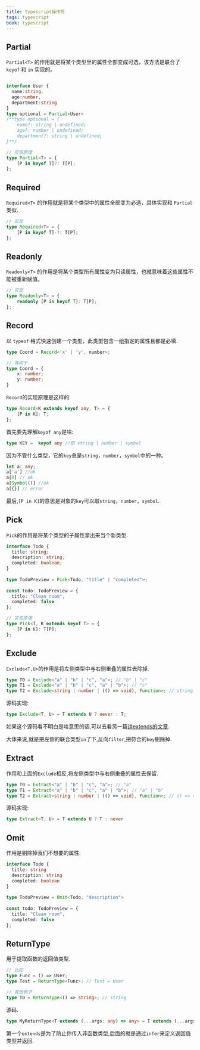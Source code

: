 ```yaml
---
title: typescript操作符
tags: typescript
book: typescript
---
```


## Partial

`Partial<T>` 的作用就是将某个类型里的属性全部变成可选，该方法是联合了 `keyof` 和 `in` 实现的。

```ts

interface User {
  name:string,
  age:number,
  department:string
}
type optional = Partial<User>
/**type optional = {
    name?: string | undefined;
    age?: number | undefined;
    department?: string | undefined;
}**/

// 实现原理
type Partial<T> = {
    [P in keyof T]?: T[P];   
};
```

## Required

`Required<T>` 的作用就是将某个类型中的属性全部变为必选，具体实现和 `Partial` 类似.

```ts
// 实现
type Required<T> = {
    [P in keyof T]-?: T[P];
};
```

## Readonly

`Readonly<T>` 的作用是将某个类型所有属性变为只读属性，也就意味着这些属性不能被重新赋值。

```ts
// 实现
type Readonly<T> = {
    readonly [P in keyof T]: T[P];
};
```

## Record

以 `typeof` 格式快速创建一个类型，此类型包含一组指定的属性且都是必填.

```ts
type Coord = Record<'x' | 'y', number>;

// 等同于
type Coord = {
	x: number;
	y: number;
}
```

`Record`的实现原理是这样的:

```ts
type Record<K extends keyof any, T> = {
    [P in K]: T;
};
```

首先要先理解`keyof any`是啥:

```ts
type KEY =  keyof any //即 string | number | symbol
```

因为不管什么类型，它的`key`总是`string`，`number`，`symbol`中的一种。

```ts
let a: any;
a['a'] //ok
a[0] // ok
a[Symbol()] //ok
a[{}] // error
```

最后,`[P in K]`的意思是对象的`key`可以取`string`，`number`，`symbol`.

## Pick

`Pick`的作用是将某个类型的子属性拿出来当个新类型.

```ts
interface Todo {
  title: string;
  description: string;
  completed: boolean;
}
​
type TodoPreview = Pick<Todo, "title" | "completed">;
​
const todo: TodoPreview = {
  title: "Clean room",
  completed: false
};

// 实现原理
type Pick<T, K extends keyof T> = {
    [P in K]: T[P];
};
```

## Exclude

`Exclude<T,U>`的作用是将左侧类型中与右侧重叠的属性去除掉.

```ts
type T0 = Exclude<"a" | "b" | "c", "a">; // "b" | "c"
type T1 = Exclude<"a" | "b" | "c", "a" | "b">; // "c"
type T2 = Exclude<string | number | (() => void), Function>; // string | number
```

源码实现:

```ts
type Exclude<T, U> = T extends U ? never : T;
```

如果这个源码看不明白是啥意思的话,可以去看另一篇[讲extends的文章]().

大体来说,就是把左侧的联合类型`in`了下,反向`filter`,把符合的`key`剔除掉.

## Extract

作用和上面的`Exclude`相反,将左侧类型中与右侧重叠的属性去保留.

```ts
type T0 = Extract<"a" | "b" | "c", "a">; // "a"
type T1 = Extract<"a" | "b" | "c", "a" | "b">; // "a" | "b"
type T2 = Extract<string | number | (() => void), Function>; // () => void
```
源码实现:

```ts
type Extract<T, U> = T extends U ? T : never
```

## Omit

作用是剔除掉我们不想要的属性.

```ts
interface Todo {
  title: string
  description: string
  completed: boolean
}
​
type TodoPreview = Omit<Todo, "description">
​
const todo: TodoPreview = {
  title: "Clean room",
  completed: false
};
```

## ReturnType

用于提取函数的返回值类型.

```ts
// 比如
type Func = () => User;
type Test = ReturnType<Func>; // Test = User

// 其他例子
type T0 = ReturnType<() => string>; // string
```

源码.

```ts
type MyReturnType<T extends (...args: any) => any> = T extends (...args: any) => infer R ? R : any;
```

第一个`extends`是为了防止你传入非函数类型,后面的就是通过`infer`来定义返回值类型并返回.